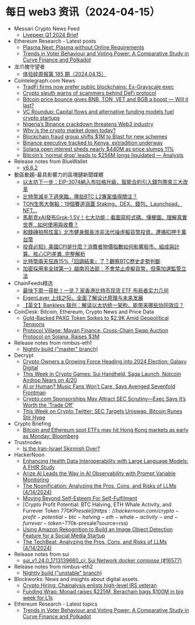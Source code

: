 # 每日 web3 资讯（2024-04-15）

- Messari Crypto News Feed
  - [Livepeer Q1 2024 Brief](https://messari.io/article/livepeer-q1-2024-brief)
- Ethereum Research - Latest posts
  - [Plasma Next: Plasma without Online Requirements](https://ethresear.ch/t/plasma-next-plasma-without-online-requirements/18786#post_2)
  - [Trends in Voter Behaviour and Voting Power: A Comparative Study in Curve Finance and Polkadot](https://ethresear.ch/t/trends-in-voter-behaviour-and-voting-power-a-comparative-study-in-curve-finance-and-polkadot/19295#post_1)
- 龙爪槐守望者
  - [体验碎周报第 185 期（2024.04.15）](https://www.ftium4.com/ux-weekly-185.html)
- Cointelegraph.com News
  - [TradFi firms now prefer public blockchains: Ex-Grayscale exec](https://cointelegraph.com/news/tradfi-firms-to-choose-public-blockchains-for-rwa-tokenization)
  - [Crypto sleuth warns of scammers behind DeFi protocol](https://cointelegraph.com/news/crypto-sleuth-warns-scammers-defi-protocol)
  - [Bitcoin price bounce gives BNB, TON, VET and BGB a boost — Will it last?](https://cointelegraph.com/news/bitcoin-price-bounce-gives-bnb-ton-vet-and-bgb-a-boost-will-it-last)
  - [VC Roundup: Capital flows and alternative funding models fuel crypto startups](https://cointelegraph.com/news/vc-roundup-capital-flows-alternative-funding-models-fuel-crypto-startups)
  - [Nigeria’s Binance crackdown threatens Web3 industry](https://cointelegraph.com/news/nigeria-binance-crackdown-threatens-web3-industry)
  - [Why is the crypto market down today?](https://cointelegraph.com/news/why-is-the-crypto-market-down-today)
  - [Blockchain fraud group shifts $1M to Blast for new schemes](https://cointelegraph.com/news/blockchain-fraud-group-shifts-1m-to-blast-for-new-schemes)
  - [Binance executive tracked to Kenya, extradition underway](https://cointelegraph.com/news/binance-executive-tracked-to-kenya-extradition-underway)
  - [Solana open interest sheds nearly $440M as price slumps 11%](https://cointelegraph.com/news/solana-open-interest-price-decline-alt-coins)
  - [Bitcoin’s ‘normal drop’ leads to $256M longs liquidated — Analysts](https://cointelegraph.com/news/bitcoin-price-liquidation-crypto-analysts-downside)
- Release notes from BlueWallet
  - [v6.6.2](https://github.com/BlueWallet/BlueWallet/releases/tag/v6.6.2)
- 動區動趨-最具影響力的區塊鏈新聞媒體
  - [以太坊下一步：EIP-3074納入布拉格升級，智能合約引入錢包帶來三大改革](https://www.blocktempo.com/eip-3074-is-confirmed-to-be-included-in-the-ethereum-prague-upgrade/)
  - [比特幣減半下週來臨，哪些BTC L2專案值得關注？](https://www.blocktempo.com/which-btc-l2-projects-are-worth-paying-attention-to/)
  - [TON生態大盤點：19個賽道涵蓋 Staking、DEX、錢包、Launchpad、NFT…](https://www.blocktempo.com/what-projects-in-ton-ecosystem-are-worth-paying-attention-to/)
  - [馬斯克xAI發布Grok-1.5V！七大功能：看圖寫程式碼、懂梗圖、理解真實世界…如何使用與收費？](https://www.blocktempo.com/xai-releases-first-multi-modal-model-grok-1-5v/)
  - [和錢磚拍照炫富》北市健身館長涉非法代操虛擬貨幣投資，遭捕扣押千萬台幣](https://www.blocktempo.com/gym-director-involved-in-illegal-trading-of-virtual-currency/)
  - [投資必知》美國CPI是什麼？消費者物價指數如何影響股市、組成與計算、核心CPI差異..完整解析](https://www.blocktempo.com/what-is-the-us-consumer-price-index/)
  - [比特幣兩天狂跌15%「回調結束」了？觀察BTC歷史走勢判斷](https://www.blocktempo.com/is-the-bitcoin-down-cycle-over/)
  - [加密採用率全球第一》越南司法部：不會禁止虛擬貨幣，但需加速監管立法](https://www.blocktempo.com/vietnam-ministry-of-justice-said-crypto-will-not-be-banned/)
- ChainFeeds精选
  - [最快下周一获批！一览 7 家香港比特币现货 ETF 布局者实力几何](https://mp.weixin.qq.com/s/Cl_yUkI9EJjmekG05HL95w)
  - [EigenLayer 上线之际，全面了解设计原理与未来发展](https://www.techflowpost.com/article/detail_17359.html)
  - [【英文】Bankless 联创：解读以太坊统一架构，能带来哪些协同效应？](https://www.bankless.com/the-unified-architecture-of-ethereum)
- CoinDesk: Bitcoin, Ethereum, Crypto News and Price Data
  - [Gold-Backed PAXG Token Spikes to $2.9K Amid Geopolitical Tensions](https://www.coindesk.com/markets/2024/04/14/gold-backed-paxg-token-spikes-to-29k-amid-geopolitical-tensions/?utm_medium=referral&utm_source=rss&utm_campaign=headlines)
  - [Protocol Village: Mayan Finance, Cross-Chain Swap Auction Protocol on Solana, Raises $3M](https://www.coindesk.com/tech/2024/04/11/protocol-village/?utm_medium=referral&utm_source=rss&utm_campaign=headlines)
- Release notes from nimbus-eth1
  - [Nightly build ("master" branch)](https://github.com/status-im/nimbus-eth1/releases/tag/nightly)
- Decrypt
  - [Crypto Owners a Growing Force Heading into 2024 Election: Galaxy Digital](https://decrypt.co/226402/bitcoin-crypto-voters-biden-trump-election-2024)
  - [This Week in Crypto Games: Sui Handheld, Saga Launch, Notcoin Airdrop Nears on 4/20](https://decrypt.co/226431/this-week-crypto-games-sui-handheld-saga-launch-notcoin-airdrop)
  - [AI or Human? Music Fans Won’t Care, Says Avenged Sevenfold Frontman](https://decrypt.co/226059/ai-human-music-fans-wont-care-avenged-sevenfold-frontman)
  - [Crypto.com Sponsorships May Attract SEC Scrutiny—Exec Says It’s Worth the ‘Trade Off’](https://decrypt.co/226137/crypto-sponsorships-sec-scrutiny-worth-trade-off)
  - [This Week on Crypto Twitter: SEC Targets Uniswap, Bitcoin Runes Stir Hype](https://decrypt.co/226379/this-week-on-crypto-twitter-sec-targets-uniswap-bitcoin-runes-stir-hype)
- Crypto Briefing
  - [Bitcoin and Ethereum spot ETFs may hit Hong Kong markets as early as Monday: Bloomberg](https://cryptobriefing.com/hong-kong-crypto-etfs-launch/)
- Trustnodes
  - [Is the Iran-Israel Skirmish Over?](https://www.trustnodes.com/2024/04/14/is-the-iran-israel-skirmish-over)
- HackerNoon
  - [Enhancing Health Data Interoperability with Large Language Models: A FHIR Study](https://hackernoon.com/enhancing-health-data-interoperability-with-large-language-models-a-fhir-study?source=rss)
  - [Arize AI Leads the Way in AI Observability with Prompt Variable Monitoring](https://hackernoon.com/arize-ai-leads-the-way-in-ai-observability-with-prompt-variable-monitoring?source=rss)
  - [The Noonification: Analyzing the Pros, Cons, and Risks of LLMs (4/14/2024)](https://hackernoon.com/4-14-2024-noonification?source=rss)
  - [Moving Beyond Self-Esteem For Self-Fulfilment](https://hackernoon.com/moving-beyond-self-esteem-for-self-fulfilment?source=rss)
  - [Crypto Profit Potential: BTC Halving, ETH Whale Activity, and Furrever Token $770K Presale](https://hackernoon.com/crypto-profit-potential-btc-halving-eth-whale-activity-and-furrever-token-$770k-presale?source=rss)
  - [Using Amazon Rekognition to Build an Image Object Detection Feature for a Social Media Startup](https://hackernoon.com/using-amazon-rekognition-to-build-an-image-object-detection-feature-for-a-social-media-startup?source=rss)
  - [The TechBeat: Analyzing the Pros, Cons, and Risks of LLMs (4/14/2024)](https://hackernoon.com/4-14-2024-techbeat?source=rss)
- Release notes from sui
  - [sui_v1.24.0_1713139660_ci: Sui Network docker compose (#16577)](https://github.com/MystenLabs/sui/releases/tag/sui_v1.24.0_1713139660_ci)
- Release notes from nimbus-eth2
  - [Nightly build ("unstable" branch)](https://github.com/status-im/nimbus-eth2/releases/tag/nightly)
- Blockworks: News and insights about digital assets.
  - [Crypto Hiring: Chainalysis enlists high-level IRS veteran](https://blockworks.co/news/chainalysis-hires-former-irsci-agent)
  - [Funding Wrap: Monad raises $225M, Berachain bags $100M in big week for L1s](https://blockworks.co/news/evm-compatible-layer-1-blockchain-vc-interest)
- Ethereum Research - Latest topics
  - [Trends in Voter Behaviour and Voting Power: A Comparative Study in Curve Finance and Polkadot](https://ethresear.ch/t/trends-in-voter-behaviour-and-voting-power-a-comparative-study-in-curve-finance-and-polkadot/19295)
